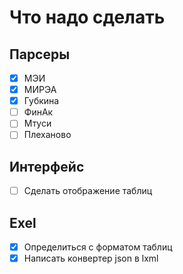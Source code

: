 # Что надо сделать

## Парсеры

- [x] МЭИ
- [x] МИРЭА
- [x] Губкина
- [ ] ФинАк
- [ ] Мтуси
- [ ] Плеханово

## Интерфейс

- [ ] Сделать отображение таблиц

## Exel

- [x] Определиться с форматом таблиц
- [x] Написать конвертер json в lxml
